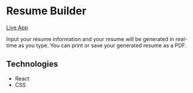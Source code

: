 # Resume Builder
[Live App](https://tylertran349.github.io/resume-builder/)  

Input your resume information and your resume will be generated in real-time as you type. You can print or save your generated resume as a PDF.
## Technologies
- React
- CSS